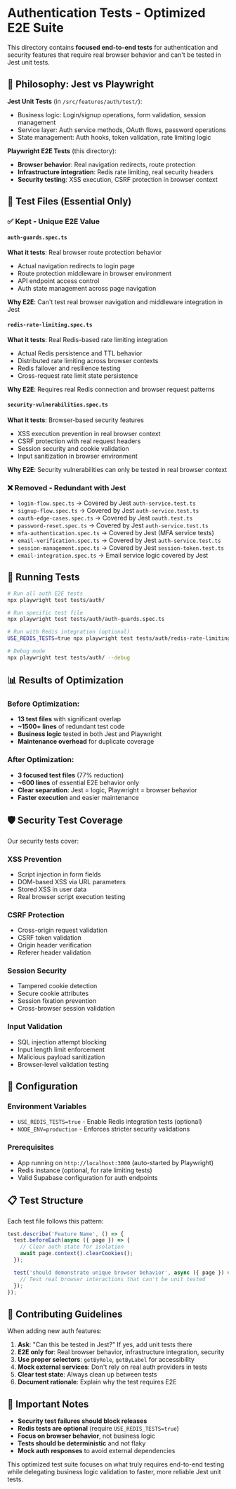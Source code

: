 # Authentication Tests - Optimized E2E Suite

This directory contains **focused end-to-end tests** for authentication and security features that require real browser behavior and can't be tested in Jest unit tests.

## 🎯 Philosophy: Jest vs Playwright

**Jest Unit Tests** (in `/src/features/auth/test/`):

- Business logic: Login/signup operations, form validation, session management
- Service layer: Auth service methods, OAuth flows, password operations
- State management: Auth hooks, token validation, rate limiting logic

**Playwright E2E Tests** (this directory):

- **Browser behavior**: Real navigation redirects, route protection
- **Infrastructure integration**: Redis rate limiting, real security headers
- **Security testing**: XSS execution, CSRF protection in browser context

## 📁 Test Files (Essential Only)

### ✅ Kept - Unique E2E Value

#### `auth-guards.spec.ts`

**What it tests**: Real browser route protection behavior

- Actual navigation redirects to login page
- Route protection middleware in browser environment
- API endpoint access control
- Auth state management across page navigation

**Why E2E**: Can't test real browser navigation and middleware integration in Jest

#### `redis-rate-limiting.spec.ts`

**What it tests**: Real Redis-based rate limiting integration

- Actual Redis persistence and TTL behavior
- Distributed rate limiting across browser contexts
- Redis failover and resilience testing
- Cross-request rate limit state persistence

**Why E2E**: Requires real Redis connection and browser request patterns

#### `security-vulnerabilities.spec.ts`

**What it tests**: Browser-based security features

- XSS execution prevention in real browser context
- CSRF protection with real request headers
- Session security and cookie validation
- Input sanitization in browser environment

**Why E2E**: Security vulnerabilities can only be tested in real browser context

### ❌ Removed - Redundant with Jest

- `login-flow.spec.ts` → Covered by Jest `auth-service.test.ts`
- `signup-flow.spec.ts` → Covered by Jest `auth-service.test.ts`
- `oauth-edge-cases.spec.ts` → Covered by Jest `oauth.test.ts`
- `password-reset.spec.ts` → Covered by Jest `auth-service.test.ts`
- `mfa-authentication.spec.ts` → Covered by Jest (MFA service tests)
- `email-verification.spec.ts` → Covered by Jest `auth-service.test.ts`
- `session-management.spec.ts` → Covered by Jest `session-token.test.ts`
- `email-integration.spec.ts` → Email service logic covered by Jest

## 🚀 Running Tests

```bash
# Run all auth E2E tests
npx playwright test tests/auth/

# Run specific test file
npx playwright test tests/auth/auth-guards.spec.ts

# Run with Redis integration (optional)
USE_REDIS_TESTS=true npx playwright test tests/auth/redis-rate-limiting.spec.ts

# Debug mode
npx playwright test tests/auth/ --debug
```

## 📊 Results of Optimization

### Before Optimization:

- **13 test files** with significant overlap
- **~1500+ lines** of redundant test code
- **Business logic** tested in both Jest and Playwright
- **Maintenance overhead** for duplicate coverage

### After Optimization:

- **3 focused test files** (77% reduction)
- **~600 lines** of essential E2E behavior only
- **Clear separation**: Jest = logic, Playwright = browser behavior
- **Faster execution** and easier maintenance

## 🛡️ Security Test Coverage

Our security tests cover:

### XSS Prevention

- Script injection in form fields
- DOM-based XSS via URL parameters
- Stored XSS in user data
- Real browser script execution testing

### CSRF Protection

- Cross-origin request validation
- CSRF token validation
- Origin header verification
- Referer header validation

### Session Security

- Tampered cookie detection
- Secure cookie attributes
- Session fixation prevention
- Cross-browser session validation

### Input Validation

- SQL injection attempt blocking
- Input length limit enforcement
- Malicious payload sanitization
- Browser-level validation testing

## 🔧 Configuration

### Environment Variables

- `USE_REDIS_TESTS=true` - Enable Redis integration tests (optional)
- `NODE_ENV=production` - Enforces stricter security validations

### Prerequisites

- App running on `http://localhost:3000` (auto-started by Playwright)
- Redis instance (optional, for rate limiting tests)
- Valid Supabase configuration for auth endpoints

## 📋 Test Structure

Each test file follows this pattern:

```typescript
test.describe('Feature Name', () => {
  test.beforeEach(async ({ page }) => {
    // Clear auth state for isolation
    await page.context().clearCookies();
  });

  test('should demonstrate unique browser behavior', async ({ page }) => {
    // Test real browser interactions that can't be unit tested
  });
});
```

## 🎯 Contributing Guidelines

When adding new auth features:

1. **Ask**: "Can this be tested in Jest?" If yes, add unit tests there
2. **E2E only for**: Real browser behavior, infrastructure integration, security
3. **Use proper selectors**: `getByRole`, `getByLabel` for accessibility
4. **Mock external services**: Don't rely on real auth providers in tests
5. **Clear test state**: Always clean up between tests
6. **Document rationale**: Explain why the test requires E2E

## 🚨 Important Notes

- **Security test failures should block releases**
- **Redis tests are optional** (require `USE_REDIS_TESTS=true`)
- **Focus on browser behavior**, not business logic
- **Tests should be deterministic** and not flaky
- **Mock auth responses** to avoid external dependencies

This optimized test suite focuses on what truly requires end-to-end testing while delegating business logic validation to faster, more reliable Jest unit tests.
